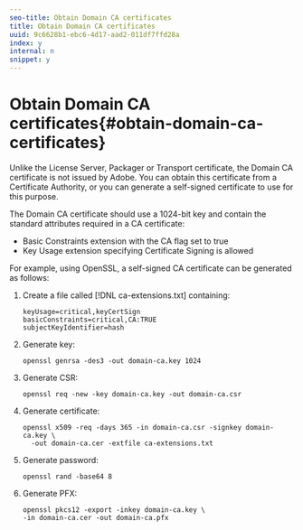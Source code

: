 ```yaml
---
seo-title: Obtain Domain CA certificates
title: Obtain Domain CA certificates
uuid: 9c6628b1-ebc6-4d17-aad2-011df7ffd28a
index: y
internal: n
snippet: y
---
```


# Obtain Domain CA certificates{#obtain-domain-ca-certificates}

Unlike the License Server, Packager or Transport certificate, the Domain CA certificate is not issued by Adobe. You can obtain this certificate from a Certificate Authority, or you can generate a self-signed certificate to use for this purpose.

The Domain CA certificate should use a 1024-bit key and contain the standard attributes required in a CA certificate:

* Basic Constraints extension with the CA flag set to true 
* Key Usage extension specifying Certificate Signing is allowed

For example, using OpenSSL, a self-signed CA certificate can be generated as follows: 

1. Create a file called [!DNL ca-extensions.txt] containing:

   ```
   keyUsage=critical,keyCertSign  
   basicConstraints=critical,CA:TRUE  
   subjectKeyIdentifier=hash 
   ```

1. Generate key:

   ```
   openssl genrsa -des3 -out domain-ca.key 1024 
   ```

1. Generate CSR:

   ```
   openssl req -new -key domain-ca.key -out domain-ca.csr 
   ```

1. Generate certificate:

   ```
   openssl x509 -req -days 365 -in domain-ca.csr -signkey domain-ca.key \ 
     -out domain-ca.cer -extfile ca-extensions.txt 
   ```

1. Generate password:

   ```
   openssl rand -base64 8 
   ```

1. Generate PFX:

   ```
   openssl pkcs12 -export -inkey domain-ca.key \ 
   -in domain-ca.cer -out domain-ca.pfx
   ```

